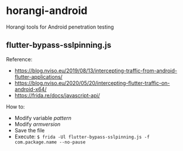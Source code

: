 # horangi-android
Horangi tools for Android penetration testing

## flutter-bypass-sslpinning.js
Reference: 
* https://blog.nviso.eu/2019/08/13/intercepting-traffic-from-android-flutter-applications/
* https://blog.nviso.eu/2020/05/20/intercepting-flutter-traffic-on-android-x64/
* https://frida.re/docs/javascript-api/

How to:
* Modify variable *pattern*
* Modify *armversion*
* Save the file
* Execute: `$ frida -Ul flutter-bypass-sslpinning.js -f com.package.name --no-pause`
